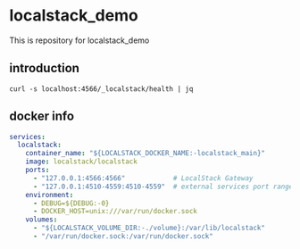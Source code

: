 # localstack_demo

This is repository for localstack_demo

## introduction

```shell
curl -s localhost:4566/_localstack/health | jq
```

## docker info

```yml
services:
  localstack:
    container_name: "${LOCALSTACK_DOCKER_NAME:-localstack_main}"
    image: localstack/localstack
    ports:
      - "127.0.0.1:4566:4566"            # LocalStack Gateway
      - "127.0.0.1:4510-4559:4510-4559"  # external services port range
    environment:
      - DEBUG=${DEBUG:-0}
      - DOCKER_HOST=unix:///var/run/docker.sock
    volumes:
      - "${LOCALSTACK_VOLUME_DIR:-./volume}:/var/lib/localstack"
      - "/var/run/docker.sock:/var/run/docker.sock"
```